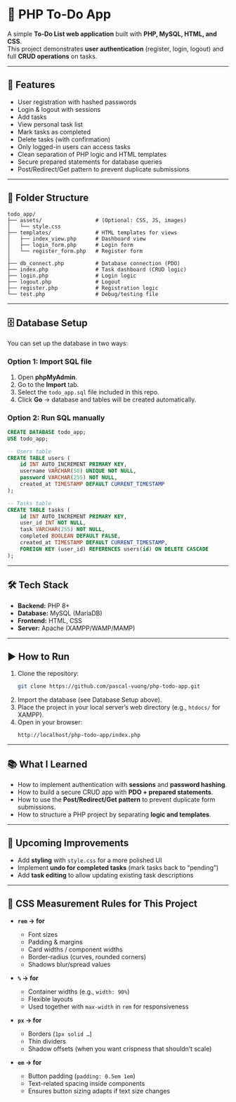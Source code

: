 # 📝 PHP To-Do App

A simple **To-Do List web application** built with **PHP, MySQL, HTML, and CSS**.  
This project demonstrates **user authentication** (register, login, logout) and full **CRUD operations** on tasks.

---

## 🚀 Features
- User registration with hashed passwords
- Login & logout with sessions
- Add tasks
- View personal task list
- Mark tasks as completed
- Delete tasks (with confirmation)
- Only logged-in users can access tasks
- Clean separation of PHP logic and HTML templates
- Secure prepared statements for database queries
- Post/Redirect/Get pattern to prevent duplicate submissions

---

## 📂 Folder Structure
```
todo_app/
├── assets/                 # (Optional: CSS, JS, images)
│   └── style.css
├── templates/              # HTML templates for views
│   ├── index_view.php      # Dashboard view
│   ├── login_form.php      # Login form
│   └── register_form.php   # Register form
│
├── db_connect.php          # Database connection (PDO)
├── index.php               # Task dashboard (CRUD logic)
├── login.php               # Login logic
├── logout.php              # Logout
├── register.php            # Registration logic
└── test.php                # Debug/testing file
```

---

## 🗄️ Database Setup

You can set up the database in two ways:

### Option 1: Import SQL file
1. Open **phpMyAdmin**.  
2. Go to the **Import** tab.  
3. Select the `todo_app.sql` file included in this repo.  
4. Click **Go** → database and tables will be created automatically.  

### Option 2: Run SQL manually
```sql
CREATE DATABASE todo_app;
USE todo_app;

-- Users table
CREATE TABLE users (
    id INT AUTO_INCREMENT PRIMARY KEY,
    username VARCHAR(50) UNIQUE NOT NULL,
    password VARCHAR(255) NOT NULL,
    created_at TIMESTAMP DEFAULT CURRENT_TIMESTAMP
);

-- Tasks table
CREATE TABLE tasks (
    id INT AUTO_INCREMENT PRIMARY KEY,
    user_id INT NOT NULL,
    task VARCHAR(255) NOT NULL,
    completed BOOLEAN DEFAULT FALSE,
    created_at TIMESTAMP DEFAULT CURRENT_TIMESTAMP,
    FOREIGN KEY (user_id) REFERENCES users(id) ON DELETE CASCADE
);
```

---

## 🛠️ Tech Stack
- **Backend:** PHP 8+
- **Database:** MySQL (MariaDB)
- **Frontend:** HTML, CSS
- **Server:** Apache (XAMPP/WAMP/MAMP)

---

## ▶️ How to Run
1. Clone the repository:
   ```bash
   git clone https://github.com/pascal-vuong/php-todo-app.git
   ```
2. Import the database (see Database Setup above).  
3. Place the project in your local server’s web directory (e.g., `htdocs/` for XAMPP).  
4. Open in your browser:  
   ```
   http://localhost/php-todo-app/index.php
   ```

---

## 📚 What I Learned
- How to implement authentication with **sessions** and **password hashing**.  
- How to build a secure CRUD app with **PDO + prepared statements**.  
- How to use the **Post/Redirect/Get pattern** to prevent duplicate form submissions.  
- How to structure a PHP project by separating **logic and templates**.  

---

## 🔮 Upcoming Improvements
- Add **styling** with `style.css` for a more polished UI  
- Implement **undo for completed tasks** (mark tasks back to “pending”)  
- Add **task editing** to allow updating existing task descriptions  

---

## 📏 CSS Measurement Rules for This Project

- **`rem` → for**  
  - Font sizes  
  - Padding & margins  
  - Card widths / component widths  
  - Border-radius (curves, rounded corners)  
  - Shadows blur/spread values  

- **`%` → for**  
  - Container widths (e.g., `width: 90%`)  
  - Flexible layouts  
  - Used together with `max-width` in `rem` for responsiveness  

- **`px` → for**  
  - Borders (`1px solid …`)  
  - Thin dividers  
  - Shadow offsets (when you want crispness that shouldn’t scale)  

- **`em` → for**  
  - Button padding (`padding: 0.5em 1em`)  
  - Text-related spacing inside components  
  - Ensures button sizing adapts if text size changes

